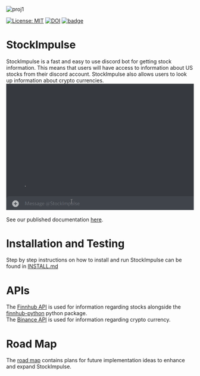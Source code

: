 ![proj1](https://user-images.githubusercontent.com/111711201/194371953-c099603c-84ad-4ea0-bcd0-f443b247993b.PNG)

[![License: MIT](https://img.shields.io/badge/License-MIT-yellow.svg)](https://github.com/sohambapat/SWE-Group-32-Assignments/blob/main/LICENSE)   [![DOI](https://zenodo.org/badge/540581485.svg)](https://zenodo.org/badge/latestdoi/540581485)   [![badge](https://github.com/spark1217/StockImpulse/actions/workflows/build.yml/badge.svg)](https://github.com/spark1217/StockImpulse/blob/main/.github/workflows/build.yml) 

  
# StockImpulse
StockImpulse is a fast and easy to use discord bot for getting stock information. This means that users will have access to information about US stocks from their discord account. StockImpulse also allows users to look up information about crypto currencies.
![StockImpulse in action](https://github.com/spark1217/StockImpulse/blob/main/imgs/stockimpulse_04.gif)

See our published documentation [here](https://spark1217.github.io/StockImpulse/src/index.html).  

# Installation and Testing
Step by step instructions on how to install and run StockImpulse can be found in [INSTALL.md](https://github.com/spark1217/StockImpulse/blob/main/INSTALL.md)
  
# APIs  
The [Finnhub API](https://finnhub.io/docs/api/introduction) is used for information regarding stocks alongside the [finnhub-python](https://github.com/Finnhub-Stock-API/finnhub-python) python package.   
The [Binance API](https://github.com/Finnhub-Stock-API/finnhub-python) is used for information regarding crypto currency.

# Road Map
The [road map](https://github.com/users/spark1217/projects/2) contains plans for future implementation ideas to enhance and expand StockImpulse.
